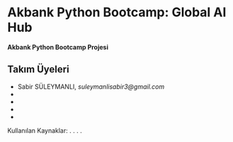 # Akbank Python Bootcamp: Global AI Hub
**Akbank Python Bootcamp Projesi**

## Takım Üyeleri
- Sabir SÜLEYMANLI, _suleymanlisabir3@gmail.com_
-
-
-
-

Kullanılan Kaynaklar:
.
.
.
.
